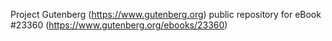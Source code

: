Project Gutenberg (https://www.gutenberg.org) public repository for eBook #23360 (https://www.gutenberg.org/ebooks/23360)
